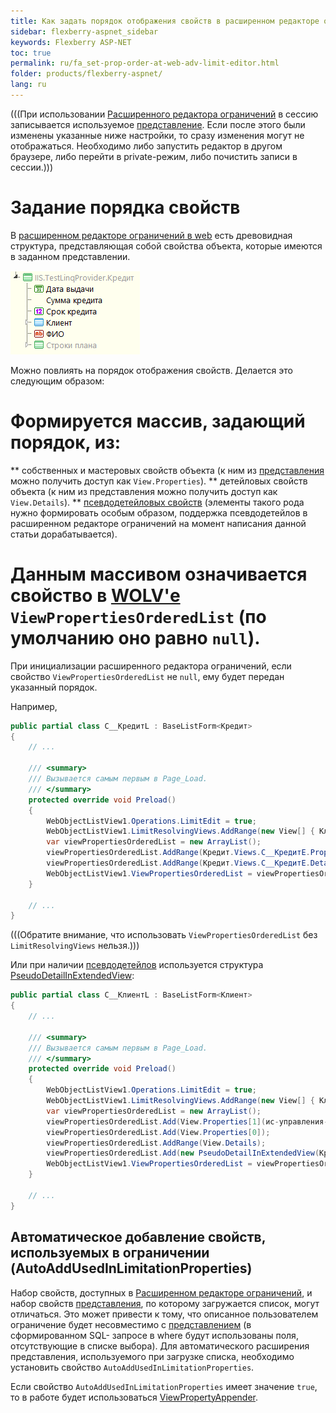 ```yaml
---
title: Как задать порядок отображения свойств в расширенном редакторе ограничений в web
sidebar: flexberry-aspnet_sidebar
keywords: Flexberry ASP-NET
toc: true
permalink: ru/fa_set-prop-order-at-web-adv-limit-editor.html
folder: products/flexberry-aspnet/
lang: ru
---
```


(((<msg type=important head='Применение изменений'>При использовании [Расширенного редактора ограничений](fa_advanced-limit-editor.html) в сессию записывается используемое [представление](fo_view-def.html). Если после этого были изменены указанные ниже настройки, то сразу изменения могут не отображаться. Необходимо либо запустить редактор в другом браузере, либо перейти в private-режим, либо почистить записи в сессии.</msg>)))

# Задание порядка свойств
В [расширенном редакторе ограничений в web](fa_advanced-limit-editor.html) есть древовидная структура, представляющая собой свойства объекта, которые имеются в заданном представлении.

![](/images/pages/img/page/SetPropOrderAtWebAdvLimitEditor/WebAdvLimitTree.png)

<!--В версии после 11.07.2013-->
Можно повлиять на порядок отображения свойств. Делается это следующим образом: 

# Формируется массив, задающий порядок, из:
** собственных и мастеровых свойств объекта (к ним из [представления](fo_view-def.html) можно получить доступ как `View.Properties`).
** детейловых свойств объекта (к ним из представления можно получить доступ как `View.Details`).
** [псевдодетейловых свойств](fo_linq-provider.html) (элементы такого рода нужно формировать особым образом, поддержка псевдодетейлов в расширенном редакторе ограничений на момент написания данной статьи дорабатывается).
# Данным массивом означивается свойство в [WOLV'е](fa_web-object-list-view.html) `ViewPropertiesOrderedList` (по умолчанию оно равно `null`).

При инициализации расширенного редактора ограничений, если свойство `ViewPropertiesOrderedList` не `null`, ему будет передан указанный порядок.

Например,
```cs
public partial class C__КредитL : BaseListForm<Кредит>
{
	// ...
	
	/// <summary>
	/// Вызывается самым первым в Page_Load.
	/// </summary>
	protected override void Preload()
	{
		WebObjectListView1.Operations.LimitEdit = true;
		WebObjectListView1.LimitResolvingViews.AddRange(new View[] { Клиент.Views.C__КлиентE, Кредит.Views.C__КредитE });
		var viewPropertiesOrderedList = new ArrayList();
		viewPropertiesOrderedList.AddRange(Кредит.Views.C__КредитE.Properties);
		viewPropertiesOrderedList.AddRange(Кредит.Views.C__КредитE.Details);
		WebObjectListView1.ViewPropertiesOrderedList = viewPropertiesOrderedList;
	}
	
	// ...
}
```
(((<msg type=Important>Обратите внимание, что использовать `ViewPropertiesOrderedList` без `LimitResolvingViews` нельзя.</msg>)))

Или при наличии [псевдодетейлов](details-at-adv-limit-editor.html) используется структура [PseudoDetailInExtendedView](pseudo-detail-in-extended-view.html):
```cs
public partial class C__КлиентL : BaseListForm<Клиент>
{
	// ...
	
	/// <summary>
	/// Вызывается самым первым в Page_Load.
	/// </summary>
	protected override void Preload()
	{
		WebObjectListView1.Operations.LimitEdit = true;
		WebObjectListView1.LimitResolvingViews.AddRange(new View[] { Клиент.Views.КлиентE, Кредит.Views.КредитE });
		var viewPropertiesOrderedList = new ArrayList();
		viewPropertiesOrderedList.Add(View.Properties[1](ис-управления-проектами_1.html));
		viewPropertiesOrderedList.Add(View.Properties[0]);
		viewPropertiesOrderedList.AddRange(View.Details);
		viewPropertiesOrderedList.Add(new PseudoDetailInExtendedView(Кредит.Views.КредитE, Information.ExtractPropertyPath<Клиент>(x => x.ФИО), "Кредит_Клиент"));
		WebObjectListView1.ViewPropertiesOrderedList = viewPropertiesOrderedList;
	}
	
	// ...
}
```

## Автоматическое добавление свойств, используемых в ограничении (AutoAddUsedInLimitationProperties)
Набор свойств, доступных в [Расширенном редакторе ограничений](fa_advanced-limit-editor.html), и набор свойств [представления](fo_view-def.html), по которому загружается список, могут отличаться. Это может привести к тому, что описанное пользователем ограничение будет несовместимо с [представлением](fo_view-def.html) (в сформированном SQL- запросе в where будут использованы поля, отсутствующие в списке выбора).  Для автоматического расширения представления, используемого при загрузке списка, необходимо установить свойство `AutoAddUsedInLimitationProperties`.

Если свойство `AutoAddUsedInLimitationProperties` имеет значение `true`, то в работе будет использоваться [ViewPropertyAppender](view-property-appender.html).
